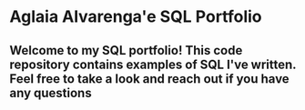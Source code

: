 # Aglaia Alvarenga'e SQL Portfolio

## Welcome to my SQL portfolio! This code repository contains examples of SQL I've written. Feel free to take a look and reach out if you have any questions
